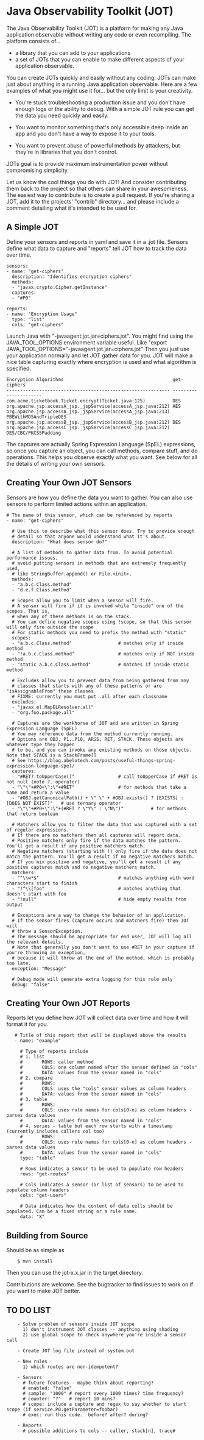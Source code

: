 # Java Observability Toolkit (JOT)

The Java Observability Toolkit (JOT) is a platform for making any Java application observable
without writing any code or even recompiling. The platform consists of...

- a library that you can add to your applications
- a set of JOTs that you can enable to make different aspects of your application observable.

You can create JOTs quickly and easily without any coding. JOTs can make
just about anything in a running Java application observable. Here are
a few examples of what you might use it for... but the only limit is your
creativity.

- You're stuck troubleshooting a production issue and you don't have enough
logs or the ability to debug.  With a simple JOT rule you can get the data
you need quickly and easily.

- You want to monitor something that's only accessible deep inside an app
and you don't have a way to expose it to your tools.

- You want to prevent abuse of powerful methods by attackers, but they're in libraries
that you don't control.

JOTs goal is to provide maximum instrumentation power without compromising simplicity.

Let us know the cool things you do with JOT! And consider contributing them back
to the project so that others can share in your awesomeness. The easiest way to contribute
is to create a pull request. If you're sharing a JOT, add it to the projects' "contrib"
directory... and please include a comment detailing what it's intended to be used for.


## A Simple JOT

Define your sensors and reports in yaml and save it in a .jot file. Sensors define what data
to capture and "reports" tell JOT how to track the data over time. 

    sensors:
    - name: "get-ciphers"
      description: "Identifies encryption ciphers"
      methods:
      - "javax.crypto.Cipher.getInstance"
      captures:
      - "#P0"
    
    reports:
    - name: "Encryption Usage"
      type: "list"
      cols: "get-ciphers"  

Launch Java with "-javaagent:jot.jar=ciphers.jot".
You might find using the JAVA_TOOL_OPTIONS environment variable useful.
Like "export JAVA_TOOL_OPTIONS="-javaagent:jot.jar=ciphers.jot"
Then you just use your application normally and let JOT gather data for you.
JOT will make a nice table capturing exactly where encryption is used and
what algorithm is specified.

    Encryption Algorithms                                        get-ciphers            
    ------------------------------------------------------------ ---------------------- 
    com.acme.ticketbook.Ticket.encrypt(Ticket.java:125)          DES                    
    org.apache.jsp.accessA_jsp._jspService(accessA_jsp.java:212) AES                    
    org.apache.jsp.accessA_jsp._jspService(accessA_jsp.java:213) PBEWithMD5AndTripleDES 
    org.apache.jsp.accessB_jsp._jspService(accessB_jsp.java:212) DES                    
    org.apache.jsp.accessC_jsp._jspService(accessC_jsp.java:212) DES/CBC/PKCS5Padding   

The captures are actually Spring Expression Language (SpEL) expressions, so once you
capture an object, you can call methods, compare stuff, and do operations. This helps
you observe exactly what you want. See below for all the details of writing your own sensors.


## Creating Your Own JOT Sensors

Sensors are how you define the data you want to gather. You can also use
sensors to perform limited actions within an application.
    
    # The name of this sensor, which can be referenced by reports
    - name: "get-ciphers"
    
	  # Use this to describe what this sensor does. Try to provide enough
	  # detail so that anyone would understand what it's about.
	  description: "What does sensor do?"
	
	  # A list of methods to gather data from. To avoid potential performance issues,
	  # avoid putting sensors in methods that are extremely frequently used,
	  # like StringBuffer.append() or File.<init>.
	  methods: 
	  - "a.b.c.Class.method"
	  - "d.e.f.Class.method"
	  
	  # Scopes allow you to limit when a sensor will fire.
	  # A sensor will fire if it is invoked while "inside" one of the scopes. That is,
	  # when any of these methods is on the stack.
	  # You can define negative scopes using !scope, so that this sensor will only fire outside the scope
	  # For static methods you need to prefix the method with "static"
	  scopes: 
	  - "a.b.c.Class.method"                 # matches only if inside method
	  - "!a.b.c.Class.method"                # matches only if NOT inside method
	  - "static a.b.c.Class.method"          # matches if inside static method
	  
	  # Excludes allow you to prevent data from being gathered from any
	  # classes that starts with any of these patterns or are "isAssignableFrom" these classes
	  # FIXME: currently you must put .all after each classname
	  excludes:  
	  - "javax.el.MapELResolver.all"         
	  - "org.foo.package.all"
	  
	  # Captures are the workhorse of JOT and are written in Spring Expression Language (SpEL)
	  # You may reference data from the method currently running.
	  # Options are OBJ, P1..P10, ARGS, RET, STACK. These objects are whatever type they happen
	  # to be, and you can invoke any existing methods on those objects. Note that STACK is a StackFrame[]
	  # See https://blog.abelotech.com/posts/useful-things-spring-expression-language-spel/
	  captures: 
	  - "#RET?.toUpperCase()"                # call toUpperCase if #RET is not null (note ?. operator)
	  - "\"\"+#P0+\":\"+#RET"                # for methods that take a name and return a value
	  - "#OBJ.getCanonicalPath() + \" \" + #OBJ.exists() ? [EXISTS] : [DOES NOT EXIST]"   # use ternary operator
	  - "\"\"+#P0+\":\"+(#RET ? \"Y\" : \"N\")"          # for methods that return boolean
	  
	  # Matchers allow you to filter the data that was captured with a set of regular expressions.
	  # If there are no matchers then all captures will report data.
	  # Positive matchers only fire if the data matches the pattern. You'll get a result if any positive matchers match.
	  # Negative matchers (starting with !) only fire if the data does not match the pattern. You'll get a result if no negative matchers match.
	  # If you mix positive and negative, you'll get a result if any positive captures match and no negative matchers match.
	  matchers:
	  - "^\\w*$"                             # matches anything with word characters start to finish
	  - "!^\\[foo"                           # matches anything that doesn't start with foo
	  - "!null"                              # hide empty results from output
	  
	  # Exceptions are a way to change the behavior of an application.
	  # If the sensor fires (capture occurs and matchers fire) then JOT will
	  # throw a SensorException.
	  # The message should be appropriate for end user, JOT will log all the relevant details.
	  # Note that generally you don't want to use #RET in your capture if you're throwing an exception,
	  # because it will throw at the end of the method, which is probably too late.
	  exception: "Message"
	
	  # Debug mode will generate extra logging for this rule only
	  debug: "false"
	
  

## Creating Your Own JOT Reports

Reports let you define how JOT will collect data over time and
how it will format it for you. 

       # Title of this report that will be displayed above the results
       - name: "example"
	 	 
         # Type of reports include
         # 1. list
         #       ROWS: caller method
         #       COLS: one column named after the sensor defined in "cols" 
         #       DATA: values from the sensor named in "cols" 
         # 2. compare
         #       ROWS: 
         #       COLS: uses the "cols" sensor values as column headers
         #       DATA: values from the sensor named in "cols" 
         # 3. table
         #       ROWS: 
         #       COLS: uses rule names for cols[0-n] as column headers - parses data values
         #       DATA: values from the sensor named in "cols" 
         # 4. series - table but each row starts with a timestamp (currently includes callers col too)
         #       ROWS: 
         #       COLS: uses rule names for cols[0-n] as column headers - parses data values
         #       DATA: values from the sensor named in "cols"
         type: "table"
       
         # Rows indicates a sensor to be used to populate row headers
         rows: "get-routes"
	   
         # Cols indicates a sensor (or list of sensors) to be used to populate column headers
         cols: "get-users"
   
         # Data indicates how the content of data cells should be populated. Can be a fixed string or a rule name.
         data: "X"
	   



## Building from Source

Should be as simple as
    
        $ mvn install
        
Then you can use the jot-x.x.jar in the target directory.

Contributions are welcome.  See the bugtracker to find issues to work on if you want to make JOT better.







## TO DO LIST
        
        - Solve problem of sensors inside JOT scope
          1) don't instrument JOT classes -- anything using shading
          2) use global scope to check anywhere you're inside a sensor call
        
        - Create JOT log file instead of system.out
        
        - New rules
          1) which routes are non-idempotent?
        
        - Sensors
          # future features - maybe think about reporting?
          # enabled: "false"
          # sample: "1000" # report every 1000 times? time frequency?
          # counter: "?"   # report 10 mins?
          # scope: include a capture and regex to say whether to start scope (if service.P0.getParameter=foobar)
          # exec: run this code.  before? after? during?
        
        - Reports 
          # possible additions to cols -- caller, stack[n], trace#

